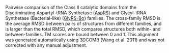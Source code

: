 Pairwise comparison of the Class II catalytic domains from the Discriminating Aspartyl-tRNA Synthetase (<a href='/class2/asp1'>AspRS</a>) and Glycyl-tRNA Synthetase (Bacterial-like) (<a href='/class2/gly2'>GlyRS-Bα</a>) families. 
	The cross-family RMSD is the average RMSD between pairs of structures from different families, and is
	 larger than the total RMSD, which compares structures both within- and between-families. TM scores are bound between 0 and 1. 
	 This alignment was generated automatically using 3DCOMB (Wang et al. 2011) and was not corrected with any manual adjustment.
